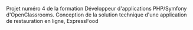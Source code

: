 Projet numéro 4 de la formation Développeur d'applications PHP/Symfony d'OpenClassrooms.
Conception de la solution technique d'une application de restauration en ligne, ExpressFood
